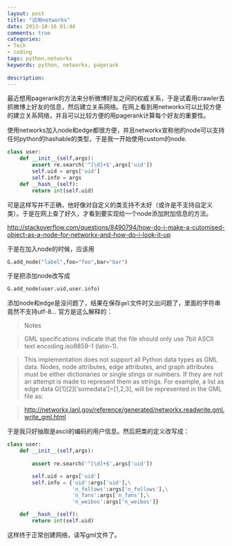 ```yaml
---
layout: post
title: "试用networkx"
date: 2013-10-16 01:44
comments: true
categories: 
- Tech
- coding
tags: python,networks
keywords: python, networkx, pagerank
  
description: 
---
```

最近想用pagerank的方法来分析微博好友之间的权威关系，于是试着用crawler去抓微博上好友的信息，然后建立关系网络。在网上看到用networkx可以比较方便的建立关系网络，并且可以比较方便的用pagerank计算每个好友的重要性。

使用networks加入node和edge都很方便，并且networkx宣称他的node可以支持任何python的hashable的类型，于是我一开始使用custom的node.

```python
class user:
	def __init__(self,args):
		assert re.search('^[\d]+$',args['uid'])
		self.uid = args['uid']
		self.info = args
	def __hash__(self):
		return int(self.uid)
```

可是这样写并不正确，他好像对自定义的类支持不太好（或许是不支持自定义类）。于是在网上查了好久，才看到要实现给一个node添加附加信息的方法。

<http://stackoverflow.com/questions/8490794/how-do-i-make-a-cutomised-object-as-a-node-for-networkx-and-how-do-i-look-it-up>

于是在加入node的时候，应该用
```python
G.add_node("label",foo="foo",bar="bar")
```

于是把添加node改写成

```python
G.add_node(user.uid,user.info)
```
添加node和edge是没问题了，结果在保存`gml`文件时又出问题了，里面的字符串竟然不支持utf-8… 官方是这么解释的：
>Notes

>GML specifications indicate that the file should only use 7bit ASCII text encoding.iso8859-1 (latin-1).

>This implementation does not support all Python data types as GML data. Nodes, node attributes, edge attributes, and graph attributes must be either dictionaries or single stings or numbers. If they are not an attempt is made to represent them as strings. For example, a list as edge data G[1][2][‘somedata’]=[1,2,3], will be 
represented in the GML file as:

><http://networkx.lanl.gov/reference/generated/networkx.readwrite.gml.write_gml.html>

于是我只好抽取是ascii的编码的用户信息。然后把类的定义改写成：

``` python
class user:
	def __init__(self,args):
		
		assert re.search('^[\d]+$',args['uid'])

		self.uid = args['uid']
		self.info = {'uid':args['uid'],\
					 'n_follows':args['n_follows'],\
					 'n_fans':args['n_fans'],\
					 'n_weibos':args['n_weibos']}

	def __hash__(self):
		return int(self.uid)
```

这样终于正常创建网络，读写gml文件了。
